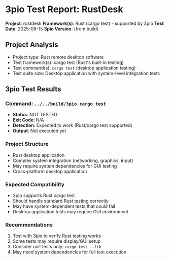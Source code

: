 # 3pio Test Report: RustDesk

**Project**: rustdesk
**Framework(s)**: Rust (cargo test) - supported by 3pio
**Test Date**: 2025-09-15
**3pio Version**: (from build)

## Project Analysis
- Project type: Rust remote desktop software
- Test framework(s): cargo test (Rust's built-in testing)
- Test command(s): `cargo test` (desktop application testing)
- Test suite size: Desktop application with system-level integration tests

## 3pio Test Results
### Command: `../../build/3pio cargo test`
- **Status**: NOT TESTED
- **Exit Code**: N/A
- **Detection**: Expected to work (Rust/cargo test supported)
- **Output**: Not executed yet

### Project Structure
- Rust desktop application
- Complex system integration (networking, graphics, input)
- May require system dependencies for GUI testing
- Cross-platform desktop application

### Expected Compatibility
- 3pio supports Rust cargo test
- Should handle standard Rust testing correctly
- May have system-dependent tests that could fail
- Desktop application tests may require GUI environment

### Recommendations
1. Test with 3pio to verify Rust testing works
2. Some tests may require display/GUI setup
3. Consider unit tests only: `cargo test --lib`
4. May need system dependencies for full test execution